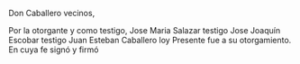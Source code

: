 Don Caballero vecinos,

Por la otorgante y como testigo, Jose Maria Salazar
testigo Jose Joaquín Escobar
testigo Juan Esteban Caballero
loy Presente fue a su otorgamiento. En cuya fe signó y firmó